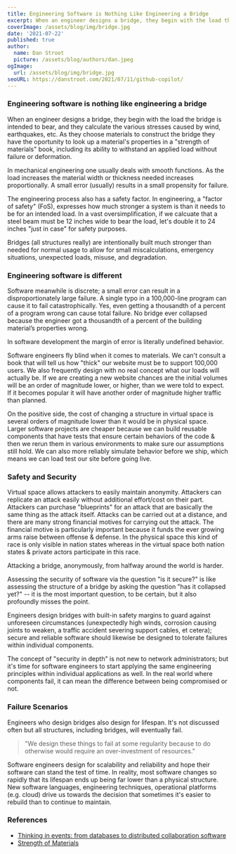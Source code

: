 ```yaml
---
title: Engineering Software is Nothing Like Engineering a Bridge
excerpt: When an engineer designs a bridge, they begin with the load the bridge is intended to bear, and they calculate the various stresses caused by wind, earthquakes, etc. They then apply a safety factor to the calculations. Software meanwhile is discrete, a small error can result in a disproportionately large failure.
coverImage: /assets/blog/img/bridge.jpg
date: '2021-07-22'
published: true
author:
  name: Dan Stroot
  picture: /assets/blog/authors/dan.jpeg
ogImage:
  url: /assets/blog/img/bridge.jpg
seoURL: https://danstroot.com/2021/07/11/github-copilot/
---
```


### Engineering software is nothing like engineering a bridge

When an engineer designs a bridge, they begin with the load the bridge is intended to bear, and they calculate the various stresses caused by wind, earthquakes, etc. As they choose materials to construct the bridge they have the oportunity to look up a material's properties in a "strength of materials" book, including its ability to withstand an applied load without failure or deformation.

In mechanical engineering one usually deals with smooth functions. As the load increases the material width or thickness needed increases proportionally. A small error (usually) results in a small propensity for failure.

The engineering process also has a safety factor. In engineering, a "factor of safety" (FoS), expresses how much stronger a system is than it needs to be for an intended load. In a vast oversimplification, if we calcuate that a steel beam must be 12 inches wide to bear the load, let's double it to 24 inches "just in case" for safety purposes.

Bridges (all structures really) are intentionally built much stronger than needed for normal usage to allow for small miscalculations, emergency situations, unexpected loads, misuse, and degradation.

### Engineering software is different

Software meanwhile is discrete; a small error can result in a disproportionately large failure. A single typo in a 100,000-line program can cause it to fail catastrophically. Yes, even getting a thousandth of a percent of a program wrong can cause total failure. No bridge ever collapsed because the engineer got a thousandth of a percent of the building material’s properties wrong.

In software development the margin of error is literally undefined behavior.

Software engineers fly blind when it comes to materials. We can't consult a book that will tell us how "thick" our website must be to support 100,000 users. We also frequently design with no real concept what our loads will actually be. If we are creating a new website chances are the initial volumes will be an order of magnitude lower, or higher, than we were told to expect. If it becomes popular it will have another order of magnitude higher traffic than planned.

On the positive side, the cost of changing a structure in virtual space is several orders of magnitude lower than it would be in physical space. Larger software projects are cheaper because we can build reusable components that have tests that ensure certain behaviors of the code & then we rerun them in various environments to make sure our assumptions still hold. We can also more reliably simulate behavior before we ship, which means we can load test our site before going live.

### Safety and Security

Virtual space allows attackers to easily maintain anonymity. Attackers can replicate an attack easily without additional effort/cost on their part. Attackers can purchase "blueprints" for an attack that are basically the same thing as the attack itself. Attacks can be carried out at a distance, and there are many strong financial motives for carrying out the attack. The financial motive is particularly important because it funds the ever growing arms raise between offense & defense. In the physical space this kind of race is only visible in nation states whereas in the virtual space both nation states & private actors participate in this race.

Attacking a bridge, anonymously, from halfway around the world is harder.

Assessing the security of software via the question "is it secure?" is like assessing the structure of a bridge by asking the question "has it collapsed yet?" -- it is the most important question, to be certain, but it also profoundly misses the point.

Engineers design bridges with built-in safety margins to guard against unforeseen circumstances (unexpectedly high winds, corrosion causing joints to weaken, a traffic accident severing support cables, et cetera); secure and reliable software should likewise be designed to tolerate failures within individual components.

The concept of "security in depth" is not new to network administrators; but it's time for software engineers to start applying the same engineering principles within individual applications as well. In the real world where components fail, it can mean the difference between being compromised or not.

### Failure Scenarios

Engineers who design bridges also design for lifespan. It's not discussed often but all structures, including bridges, will eventually fail.

> "We design these things to fail at some regularity because to do otherwise would require an over-investment of resources."

Software engineers design for scalability and reliability and hope their software can stand the test of time. In reality, most software changes so rapidly that its lifespan ends up being far lower than a physical structure. New software languages, engineering techniques, operational platforms (e.g. cloud) drive us towards the decision that sometimes it's easier to rebuild than to continue to maintain.

### References

- [Thinking in events: from databases to distributed collaboration software](https://www.daemonology.net/blog/2009-06-24-encrypt-then-mac.html)
- [Strength of Materials](https://en.wikipedia.org/wiki/Strength_of_materials)
